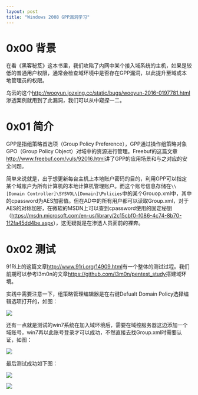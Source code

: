 ```yaml
---
layout: post
title: "Windows 2008 GPP漏洞学习"
---
```


# 0x00 背景

在看《黑客秘笈》这本书里，我们攻陷了内网中某个接入域系统的主机，如果是较低的普通用户权限，通常会检查域环境中是否存在GPP漏洞，以此提升至域或本地管理员的权限。

乌云的这个<http://wooyun.jozxing.cc/static/bugs/wooyun-2016-0197781.html>渗透案例就用到了此漏洞，我们可以从中窥探一二。

<!-- more -->

# 0x01 简介

GPP是指组策略首选项（Group Policy Preference），GPP通过操作组策略对象GPO（Group Policy Object）对域中的资源进行管理。Freebuf的这篇文章<http://www.freebuf.com/vuls/92016.html>讲了GPP的应用场景和与之对应的安全问题。

简单来说就是，出于想更新每台主机上本地账户密码的目的，利用GPP可以指定某个域账户为所有计算机的本地计算机管理账户。而这个账号信息存储在`\\[Domain Controller]\SYSVOL\[Domain]\Policies`中的某个Grouop.xml中，其中的cpassword为AES加密值。但在AD中的所有用户都可以读取Group.xml，对于AES的对称加密，在微软的MSDN上可以查到cpassword使用的固定秘钥（<https://msdn.microsoft.com/en-us/library/2c15cbf0-f086-4c74-8b70-1f2fa45dd4be.aspx>），这无疑就是在渗透人员面前的裸奔。

# 0x02 测试

91Ri上的这篇文章<http://www.91ri.org/14909.html>有一个整体的测试过程。我们前期可以参考l3m0n的文章<https://github.com/l3m0n/pentest_study>搭建域环境。

实践中需要注意一下，组策略管理编辑器是在右键Defualt Domain Policy选择编辑选项打开的，如图：
 
![][1]

还有一点就是测试的win7系统在加入域环境后，需要在域控服务器这边添加一个域账号，win7再以此账号登录才可以成功，不然直接去找Group.xml时需要认证，如图：
 
![][2]

最后测试成功如下图：
 
![][3]
 
![][4]

[1]: http://ojyzyrhpd.bkt.clouddn.com/20161214/1.jpg
[2]: http://ojyzyrhpd.bkt.clouddn.com/20161214/2.jpg
[3]: http://ojyzyrhpd.bkt.clouddn.com/20161214/3.jpg
[4]: http://ojyzyrhpd.bkt.clouddn.com/20161214/4.jpg